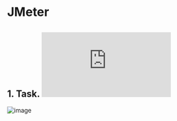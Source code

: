 # JMeter
## 1. Task. ![Home work task](https://github.com/NatashaSmolyak/JMeter/blob/main/Task_HW_Jmeter.txt)
![image](https://user-images.githubusercontent.com/110128771/217799155-062b00f5-c832-49fd-bfad-4bff03d04d83.png)
